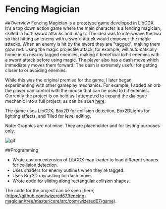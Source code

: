 # Fencing Magician
##Overview
Fencing Magician is a prototype game developed in LibGDX. It's a top down action game where the main character is a fencing magician, skilled in both sword attacks and magic. The idea was to interweave the two so that hitting an enemy with a sword attack would empower the magic attacks. When an enemy is hit by the sword they are "tagged", making them glow red. Using the magic projectile attack, for example, will automatically home in on nearby tagged enemies, making it beneficial to hit enemies with a sword attack before using magic. The player also has a dash move which immediately moves them forward. The dash is extremely useful for getting closer to or avoiding enemies. 

While this was the original premise for the game, I later began experimenting with other gameplay mechanics. For example, I added an orb the player can control with the mouse that can be used to hit enemies. Currently the project is on hold as I attempted to expand the dialogue mechanic into a full project, as can be seen [here](https://github.com/wizered67/ProjectVisualNovel). 

The game uses LibGDX, Box2D for collision detection, Box2DLights for lighting effects, and Tiled for level editing.

Note: Graphics are not mine. They are placeholder and for testing purposes only.

![gif](https://dl.dropboxusercontent.com/u/25507891/project%20control.gif)

##Programming
* Wrote custom extension of LibGDX map loader to load different shapes for collision detection.
* Uses shaders for enemy outlines when they're tagged.
* Uses Box2D raycasting for dash move.
* Wrote code for sliding along rectangular collision shapes.

The code for the project can be seen [here] (https://github.com/wizered67/fencing-magician/tree/master/core/src/com/wizered67/game).
